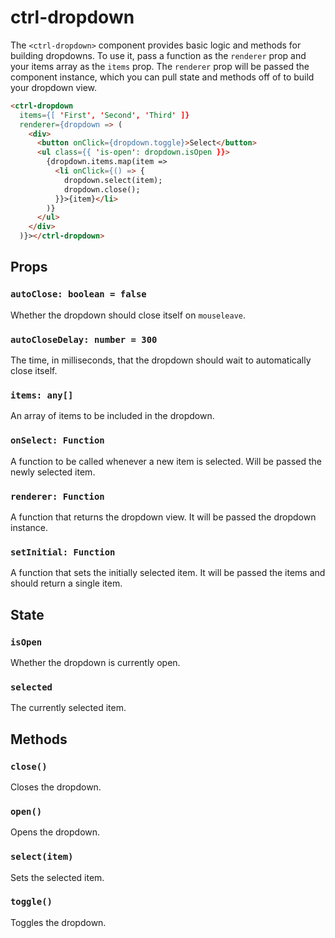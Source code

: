 # ctrl-dropdown

The `<ctrl-dropdown>` component provides basic logic and methods for building dropdowns. To use it, pass a function as the `renderer` prop and your items array as the `items` prop. The `renderer` prop will be passed the component instance, which you can pull state and methods off of to build your dropdown view.

```html
<ctrl-dropdown
  items={[ 'First', 'Second', 'Third' ]}
  renderer={dropdown => (
    <div>
      <button onClick={dropdown.toggle}>Select</button>
      <ul class={{ 'is-open': dropdown.isOpen }}>
        {dropdown.items.map(item =>
          <li onClick={() => {
            dropdown.select(item);
            dropdown.close();
          }}>{item}</li>
        )}
      </ul>
    </div>
  )}></ctrl-dropdown>
```

## Props

### `autoClose: boolean = false`

Whether the dropdown should close itself on `mouseleave`.

### `autoCloseDelay: number = 300`

The time, in milliseconds, that the dropdown should wait to automatically close itself.

### `items: any[]`

An array of items to be included in the dropdown.

### `onSelect: Function`

A function to be called whenever a new item is selected. Will be passed the newly selected item.

### `renderer: Function`

A function that returns the dropdown view. It will be passed the dropdown instance.

### `setInitial: Function`

A function that sets the initially selected item. It will be passed the items and should return a single item.

## State

### `isOpen`

Whether the dropdown is currently open.

### `selected`

The currently selected item.

## Methods

### `close()`

Closes the dropdown.

### `open()`

Opens the dropdown.

### `select(item)`

Sets the selected item.

### `toggle()`

Toggles the dropdown.

